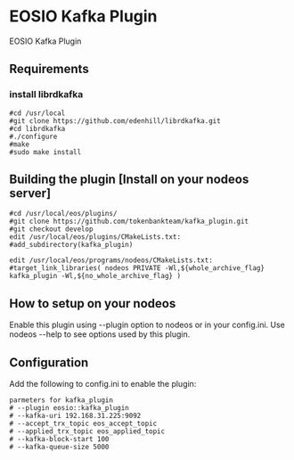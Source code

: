 # EOSIO Kafka Plugin
EOSIO Kafka Plugin

## Requirements
###  install librdkafka
```
#cd /usr/local
#git clone https://github.com/edenhill/librdkafka.git
#cd librdkafka
#./configure
#make
#sudo make install
```

## Building the plugin [Install on your nodeos server]
```
#cd /usr/local/eos/plugins/
#git clone https://github.com/tokenbankteam/kafka_plugin.git
#git checkout develop
edit /usr/local/eos/plugins/CMakeLists.txt:
#add_subdirectory(kafka_plugin)

edit /usr/local/eos/programs/nodeos/CMakeLists.txt:
#target_link_libraries( nodeos PRIVATE -Wl,${whole_archive_flag} kafka_plugin -Wl,${no_whole_archive_flag} )
```
## How to setup on your nodeos
Enable this plugin using --plugin option to nodeos or in your config.ini. Use nodeos --help to see options used by this plugin.

## Configuration
Add the following to config.ini to enable the plugin:
```
parmeters for kafka_plugin
# --plugin eosio::kafka_plugin
# --kafka-uri 192.168.31.225:9092
# --accept_trx_topic eos_accept_topic
# --applied_trx_topic eos_applied_topic
# --kafka-block-start 100
# --kafka-queue-size 5000
```
